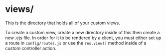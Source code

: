 # views/

This is the directory that holds all of your custom views.

To create a custom view, create a new directory inside of this then create a new .ejs file.  In order for it to be rendered by a client, you must either set up a route in `config/routes.js` or use the `res.view()` method inside of a custom controller action.



<docmeta name="displayName" value="views">

